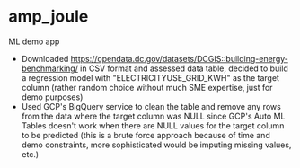# amp_joule
ML demo app

- Downloaded https://opendata.dc.gov/datasets/DCGIS::building-energy-benchmarking/ in CSV format and assessed data table, decided to build a regression model with "ELECTRICITYUSE_GRID_KWH" as the target column (rather random choice without much SME expertise, just for demo purposes)
- Used GCP's BigQuery service to clean the table and remove any rows from the data where the target column was NULL since GCP's Auto ML Tables doesn't work when there are NULL values for the target column to be predicted (this is a brute force approach because of time and demo constraints, more sophisticated would be imputing missing values, etc.)
